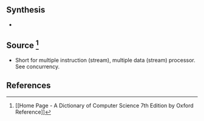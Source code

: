 ## Synthesis
- 
## Source [^1]
- Short for multiple instruction (stream), multiple data (stream) processor. See concurrency.
## References

[^1]: [[Home Page - A Dictionary of Computer Science 7th Edition by Oxford Reference]]